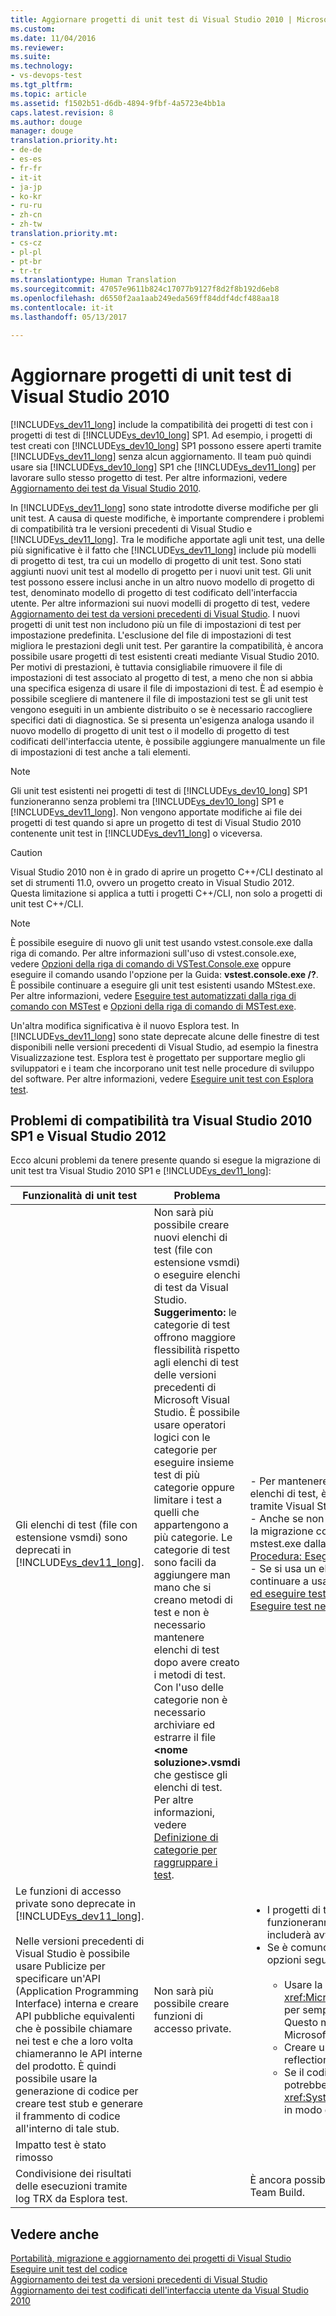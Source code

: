 ```yaml
---
title: Aggiornare progetti di unit test di Visual Studio 2010 | Microsoft Docs
ms.custom: 
ms.date: 11/04/2016
ms.reviewer: 
ms.suite: 
ms.technology:
- vs-devops-test
ms.tgt_pltfrm: 
ms.topic: article
ms.assetid: f1502b51-d6db-4894-9fbf-4a5723e4bb1a
caps.latest.revision: 8
ms.author: douge
manager: douge
translation.priority.ht:
- de-de
- es-es
- fr-fr
- it-it
- ja-jp
- ko-kr
- ru-ru
- zh-cn
- zh-tw
translation.priority.mt:
- cs-cz
- pl-pl
- pt-br
- tr-tr
ms.translationtype: Human Translation
ms.sourcegitcommit: 47057e9611b824c17077b9127f8d2f8b192d6eb8
ms.openlocfilehash: d6550f2aa1aab249eda569ff84ddf4dcf488aa18
ms.contentlocale: it-it
ms.lasthandoff: 05/13/2017

---
```

# <a name="upgrade-visual-studio-2010-unit-test-projects"></a>Aggiornare progetti di unit test di Visual Studio 2010
[!INCLUDE[vs_dev11_long](../data-tools/includes/vs_dev11_long_md.md)] include la compatibilità dei progetti di test con i progetti di test di [!INCLUDE[vs_dev10_long](../code-quality/includes/vs_dev10_long_md.md)] SP1. Ad esempio, i progetti di test creati con [!INCLUDE[vs_dev10_long](../code-quality/includes/vs_dev10_long_md.md)] SP1 possono essere aperti tramite [!INCLUDE[vs_dev11_long](../data-tools/includes/vs_dev11_long_md.md)] senza alcun aggiornamento. Il team può quindi usare sia [!INCLUDE[vs_dev10_long](../code-quality/includes/vs_dev10_long_md.md)] SP1 che [!INCLUDE[vs_dev11_long](../data-tools/includes/vs_dev11_long_md.md)] per lavorare sullo stesso progetto di test. Per altre informazioni, vedere [Aggiornamento dei test da Visual Studio 2010](http://msdn.microsoft.com/en-us/e9c8b7f6-bd72-448e-8edb-d090dcc5cf52).  
  
 In [!INCLUDE[vs_dev11_long](../data-tools/includes/vs_dev11_long_md.md)] sono state introdotte diverse modifiche per gli unit test. A causa di queste modifiche, è importante comprendere i problemi di compatibilità tra le versioni precedenti di Visual Studio e [!INCLUDE[vs_dev11_long](../data-tools/includes/vs_dev11_long_md.md)]. Tra le modifiche apportate agli unit test, una delle più significative è il fatto che [!INCLUDE[vs_dev11_long](../data-tools/includes/vs_dev11_long_md.md)] include più modelli di progetto di test, tra cui un modello di progetto di unit test. Sono stati aggiunti nuovi unit test al modello di progetto per i nuovi unit test. Gli unit test possono essere inclusi anche in un altro nuovo modello di progetto di test, denominato modello di progetto di test codificato dell'interfaccia utente. Per altre informazioni sui nuovi modelli di progetto di test, vedere [Aggiornamento dei test da versioni precedenti di Visual Studio](http://msdn.microsoft.com/en-us/e9c8b7f6-bd72-448e-8edb-d090dcc5cf52). I nuovi progetti di unit test non includono più un file di impostazioni di test per impostazione predefinita. L'esclusione del file di impostazioni di test migliora le prestazioni degli unit test. Per garantire la compatibilità, è ancora possibile usare progetti di test esistenti creati mediante Visual Studio 2010. Per motivi di prestazioni, è tuttavia consigliabile rimuovere il file di impostazioni di test associato al progetto di test, a meno che non si abbia una specifica esigenza di usare il file di impostazioni di test. È ad esempio è possibile scegliere di mantenere il file di impostazioni test se gli unit test vengono eseguiti in un ambiente distribuito o se è necessario raccogliere specifici dati di diagnostica. Se si presenta un'esigenza analoga usando il nuovo modello di progetto di unit test o il modello di progetto di test codificati dell'interfaccia utente, è possibile aggiungere manualmente un file di impostazioni di test anche a tali elementi.  
  
> [!NOTE]
>  Gli unit test esistenti nei progetti di test di [!INCLUDE[vs_dev10_long](../code-quality/includes/vs_dev10_long_md.md)] SP1 funzioneranno senza problemi tra [!INCLUDE[vs_dev10_long](../code-quality/includes/vs_dev10_long_md.md)] SP1 e [!INCLUDE[vs_dev11_long](../data-tools/includes/vs_dev11_long_md.md)]. Non vengono apportate modifiche ai file dei progetti di test quando si apre un progetto di test di Visual Studio 2010 contenente unit test in [!INCLUDE[vs_dev11_long](../data-tools/includes/vs_dev11_long_md.md)] o viceversa.  
  
> [!CAUTION]
>  Visual Studio 2010 non è in grado di aprire un progetto C++/CLI destinato al set di strumenti 11.0, ovvero un progetto creato in Visual Studio 2012. Questa limitazione si applica a tutti i progetti C++/CLI, non solo a progetti di unit test C++/CLI.  
  
> [!NOTE]
>  È possibile eseguire di nuovo gli unit test usando vstest.console.exe dalla riga di comando. Per altre informazioni sull'uso di vstest.console.exe, vedere [Opzioni della riga di comando di VSTest.Console.exe](/devops-test-docs/test/vstest-console-exe-command-line-options) oppure eseguire il comando usando l'opzione per la Guida: **vstest.console.exe /?**. È possibile continuare a eseguire gli unit test esistenti usando MStest.exe. Per altre informazioni, vedere [Eseguire test automatizzati dalla riga di comando con MSTest](/devops-test-docs/test/run-automated-tests-from-the-command-line-using-mstest) e [Opzioni della riga di comando di MSTest.exe](/devops-test-docs/test/mstest-exe-command-line-options).  
  
 Un'altra modifica significativa è il nuovo Esplora test. In [!INCLUDE[vs_dev11_long](../data-tools/includes/vs_dev11_long_md.md)] sono state deprecate alcune delle finestre di test disponibili nelle versioni precedenti di Visual Studio, ad esempio la finestra Visualizzazione test. Esplora test è progettato per supportare meglio gli sviluppatori e i team che incorporano unit test nelle procedure di sviluppo del software. Per altre informazioni, vedere [Eseguire unit test con Esplora test](../test/run-unit-tests-with-test-explorer.md).  
  
## <a name="compatibility-issues-between-visual-studio-2010-sp1-and-visual-studio-2012"></a>Problemi di compatibilità tra Visual Studio 2010 SP1 e Visual Studio 2012  
 Ecco alcuni problemi da tenere presente quando si esegue la migrazione di unit test tra Visual Studio 2010 SP1 e [!INCLUDE[vs_dev11_long](../data-tools/includes/vs_dev11_long_md.md)]:  
  
|Funzionalità di unit test|Problema|Soluzione|  
|-----------------------------|-----------|--------------|  
|Gli elenchi di test (file con estensione vsmdi) sono deprecati in [!INCLUDE[vs_dev11_long](../data-tools/includes/vs_dev11_long_md.md)].|Non sarà più possibile creare nuovi elenchi di test (file con estensione vsmdi) o eseguire elenchi di test da Visual Studio. **Suggerimento:** le categorie di test offrono maggiore flessibilità rispetto agli elenchi di test delle versioni precedenti di Microsoft Visual Studio. È possibile usare operatori logici con le categorie per eseguire insieme test di più categorie oppure limitare i test a quelli che appartengono a più categorie. Le categorie di test sono facili da aggiungere man mano che si creano metodi di test e non è necessario mantenere elenchi di test dopo avere creato i metodi di test. Con l'uso delle categorie non è necessario archiviare ed estrarre il file **\<nome soluzione>.vsmdi** che gestisce gli elenchi di test. Per altre informazioni, vedere [Definizione di categorie per raggruppare i test](/devops-test-docs/test/defining-test-categories-to-group-your-tests).|- Per mantenere la compatibilità con i progetti di test esistenti che usano elenchi di test, è ancora possibile modificare i file con estensione vsmdi tramite Visual Studio.<br />- Anche se non è possibile eseguire gli elenchi di test da cui si è eseguita la migrazione con Visual Studio, è ancora possibile eseguirli usando mstest.exe dalla riga di comando. Per altre informazioni, vedere [Procedura: Eseguire test automatizzati dalla riga di comando con MSTest](/devops-test-docs/test/run-automated-tests-from-the-command-line-using-mstest)<br />-   Se si usa un elenco di test nella definizione di compilazione, è possibile continuare a usarlo. Per altre informazioni, vedere [Procedura: configurare ed eseguire test pianificati dopo avere compilato l'applicazione](http://msdn.microsoft.com/en-us/32acfeb1-b1aa-4afb-8cfe-cc209e6183fd) ed [Eseguire test nel processo di compilazione](http://msdn.microsoft.com/Library/d05743a1-c5cf-447e-bed9-bed3cb595e38).|  
|Le funzioni di accesso private sono deprecate in [!INCLUDE[vs_dev11_long](../data-tools/includes/vs_dev11_long_md.md)].<br /><br /> Nelle versioni precedenti di Visual Studio è possibile usare Publicize per specificare un'API (Application Programming Interface) interna e creare API pubbliche equivalenti che è possibile chiamare nei test e che a loro volta chiameranno le API interne del prodotto. È quindi possibile usare la generazione di codice per creare test stub e generare il frammento di codice all'interno di tale stub.|Non sarà più possibile creare funzioni di accesso private.|<ul><li>I progetti di test di Visual Studio 2010 verranno compilati e funzioneranno in [!INCLUDE[vs_dev11_long](../data-tools/includes/vs_dev11_long_md.md)]. La compilazione includerà avvisi di output.</li><li>Se è comunque necessario testare le API interne, sono disponibili le opzioni seguenti:<br /><br /> <ul><li>Usare la classe <xref:Microsoft.VisualStudio.TestTools.UnitTesting.PrivateObject> per semplificare l'accesso alle API interne e private nel codice. Questo metodo è disponibile nell'assembly Microsoft.VisualStudio.QualityTools.UnitTestFramework.dll.</li><li>Creare un framework di reflection in grado di effettuare la reflection del codice per l'accesso alle API interne o private.</li><li>Se il codice a cui si sta tentando di accedere è interno, si potrebbe essere in grado di accedere all'API tramite <xref:System.Runtime.CompilerServices.InternalsVisibleToAttribute>, in modo da garantire al codice di test l'accesso alle API interne.</li></ul></li></ul>|  
|Impatto test è stato rimosso|||  
|Condivisione dei risultati delle esecuzioni tramite log TRX da Esplora test.||È ancora possibile ottenere i log TRX sia dalla riga di comando che da Team Build.|  
  
## <a name="see-also"></a>Vedere anche  
 [Portabilità, migrazione e aggiornamento dei progetti di Visual Studio](../porting/port-migrate-and-upgrade-visual-studio-projects.md)   
 [Eseguire unit test del codice](../test/unit-test-your-code.md)   
 [Aggiornamento dei test da versioni precedenti di Visual Studio](http://msdn.microsoft.com/en-us/e9c8b7f6-bd72-448e-8edb-d090dcc5cf52)   
 [Aggiornamento dei test codificati dell'interfaccia utente da Visual Studio 2010](../test/upgrading-coded-ui-tests-from-visual-studio-2010.md)

